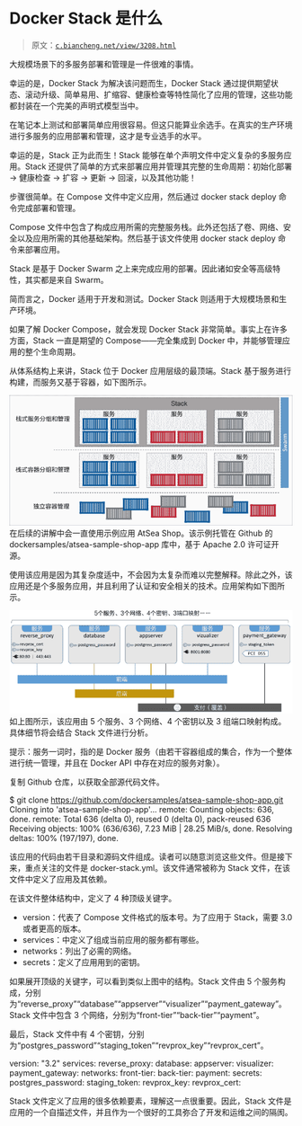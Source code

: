# Docker Stack 是什么

> 原文：[`c.biancheng.net/view/3208.html`](http://c.biancheng.net/view/3208.html)

大规模场景下的多服务部署和管理是一件很难的事情。

幸运的是，Docker Stack 为解决该问题而生，Docker Stack 通过提供期望状态、滚动升级、简单易用、扩缩容、健康检查等特性简化了应用的管理，这些功能都封装在一个完美的声明式模型当中。

在笔记本上测试和部署简单应用很容易。但这只能算业余选手。在真实的生产环境进行多服务的应用部署和管理，这才是专业选手的水平。

幸运的是，Stack 正为此而生！Stack 能够在单个声明文件中定义复杂的多服务应用。Stack 还提供了简单的方式来部署应用并管理其完整的生命周期：初始化部署 -> 健康检查 -> 扩容 -> 更新 -> 回滚，以及其他功能！

步骤很简单。在 Compose 文件中定义应用，然后通过 docker stack deploy 命令完成部署和管理。

Compose 文件中包含了构成应用所需的完整服务栈。此外还包括了卷、网络、安全以及应用所需的其他基础架构。然后基于该文件使用 docker stack deploy 命令来部署应用。

Stack 是基于 Docker Swarm 之上来完成应用的部署。因此诸如安全等高级特性，其实都是来自 Swarm。

简而言之，Docker 适用于开发和测试。Docker Stack 则适用于大规模场景和生产环境。

如果了解 Docker Compose，就会发现 Docker Stack 非常简单。事实上在许多方面，Stack 一直是期望的 Compose——完全集成到 Docker 中，并能够管理应用的整个生命周期。

从体系结构上来讲，Stack 位于 Docker 应用层级的最顶端。Stack 基于服务进行构建，而服务又基于容器，如下图所示。

![AtSea 商店架构图](img/217590145a7bb1b57a17af4331a89fbb.png)
在后续的讲解中会一直使用示例应用 AtSea Shop。该示例托管在 Github 的 dockersamples/atsea-sample-shop-app 库中，基于 Apache 2.0 许可证开源。

使用该应用是因为其复杂度适中，不会因为太复杂而难以完整解释。除此之外，该应用还是个多服务应用，并且利用了认证和安全相关的技术。应用架构如下图所示。

![AtSea 商店架构图](img/e91811e9419d40f02961d6eda93382a8.png)
如上图所示，该应用由 5 个服务、3 个网络、4 个密钥以及 3 组端口映射构成。具体细节将会结合 Stack 文件进行分析。

提示：服务一词时，指的是 Docker 服务（由若干容器组成的集合，作为一个整体进行统一管理，并且在 Docker API 中存在对应的服务对象）。

复制 Github 仓库，以获取全部源代码文件。

$ git clone https://github.com/dockersamples/atsea-sample-shop-app.git Cloning
into 'atsea-sample-shop-app'...
remote: Counting objects: 636, done.
remote: Total 636 (delta 0), reused 0 (delta 0), pack-reused 636
Receiving objects: 100% (636/636), 7.23 MiB | 28.25 MiB/s, done.
Resolving deltas: 100% (197/197), done.

该应用的代码由若干目录和源码文件组成。读者可以随意浏览这些文件。但是接下来，重点关注的文件是 docker-stack.yml。该文件通常被称为 Stack 文件，在该文件中定义了应用及其依赖。

在该文件整体结构中，定义了 4 种顶级关键字。

*   version：代表了 Compose 文件格式的版本号。为了应用于 Stack，需要 3.0 或者更高的版本。
*   services：中定义了组成当前应用的服务都有哪些。
*   networks：列出了必需的网络。
*   secrets：定义了应用用到的密钥。

如果展开顶级的关键字，可以看到类似上图中的结构。Stack 文件由 5 个服务构成，分别为“reverse_proxy”“database”“appserver”“visualizer”“payment_gateway”。Stack 文件中包含 3 个网络，分别为“front-tier”“back-tier”“payment”。

最后，Stack 文件中有 4 个密钥，分别为“postgres_password”“staging_token”“revprox_key”“revprox_cert”。

version: "3.2"
services:
reverse_proxy:
database:
appserver:
visualizer:
payment_gateway:
networks:
front-tier:
back-tier:
payment:
secrets:
postgres_password:
staging_token:
revprox_key:
revprox_cert:

Stack 文件定义了应用的很多依赖要素，理解这一点很重要。因此，Stack 文件是应用的一个自描述文件，并且作为一个很好的工具弥合了开发和运维之间的隔阂。